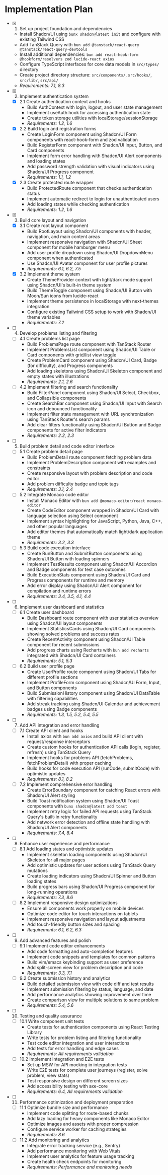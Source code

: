 # Implementation Plan

- [x]   1. Set up project foundation and dependencies
    - Install Shadcn/UI using `bunx shadcn@latest init` and configure with existing Tailwind CSS
    - Add TanStack Query with `bun add @tanstack/react-query @tanstack/react-query-devtools`
    - Install additional dependencies: `bun add react-hook-form @hookform/resolvers zod lucide-react axios`
    - Configure TypeScript interfaces for core data models in `src/types/` directory
    - Create project directory structure: `src/components/`, `src/hooks/`, `src/lib/`, `src/api/`
    - _Requirements: 7.1, 8.3_

- [x]   2. Implement authentication system
    - [x] 2.1 Create authentication context and hooks
        - Build AuthContext with login, logout, and user state management
        - Implement useAuth hook for accessing authentication state
        - Create token storage utilities with localStorage/sessionStorage
        - _Requirements: 1.2, 1.6_
    - [x] 2.2 Build login and registration forms
        - Create LoginForm component using Shadcn/UI Form components with react-hook-form and zod validation
        - Build RegisterForm component with Shadcn/UI Input, Button, and Card components
        - Implement form error handling with Shadcn/UI Alert components and loading states
        - Add password strength validation with visual indicators using Shadcn/UI Progress component
        - _Requirements: 1.1, 1.2_
    - [x] 2.3 Create protected route wrapper
        - Build ProtectedRoute component that checks authentication status
        - Implement automatic redirect to login for unauthenticated users
        - Add loading states while checking authentication
        - _Requirements: 1.2, 1.6_

- [x]   3. Build core layout and navigation
    - [x] 3.1 Create root layout component
        - Build RootLayout using Shadcn/UI components with header, navigation, and main content areas
        - Implement responsive navigation with Shadcn/UI Sheet component for mobile hamburger menu
        - Add user profile dropdown using Shadcn/UI DropdownMenu component when authenticated
        - Use Shadcn/UI Avatar component for user profile pictures
        - _Requirements: 6.1, 6.2, 7.5_
    - [x] 3.2 Implement theme system
        - Create ThemeProvider context with light/dark mode support using Shadcn/UI's built-in theme system
        - Build ThemeToggle component using Shadcn/UI Button with Moon/Sun icons from lucide-react
        - Implement theme persistence in localStorage with next-themes integration
        - Configure existing Tailwind CSS setup to work with Shadcn/UI theme variables
        - _Requirements: 7.2_

- [ ]   4. Develop problems listing and filtering
    - [ ] 4.1 Create problems list page
        - Build ProblemsPage route component with TanStack Router
        - Implement ProblemsList component using Shadcn/UI Table or Card components with grid/list view toggle
        - Create ProblemCard component using Shadcn/UI Card, Badge (for difficulty), and Progress components
        - Add loading skeletons using Shadcn/UI Skeleton component and empty states with illustrations
        - _Requirements: 2.1, 2.6_
    - [ ] 4.2 Implement filtering and search functionality
        - Build FilterPanel component using Shadcn/UI Select, Checkbox, and Collapsible components
        - Create SearchBar component using Shadcn/UI Input with Search icon and debounced functionality
        - Implement filter state management with URL synchronization using TanStack Router's search params
        - Add clear filters functionality using Shadcn/UI Button and Badge components for active filter indicators
        - _Requirements: 2.2, 2.3_

- [ ]   5. Build problem detail and code editor interface
    - [ ] 5.1 Create problem detail page
        - Build ProblemDetail route component fetching problem data
        - Implement ProblemDescription component with examples and constraints
        - Create responsive layout with problem description and code editor
        - Add problem difficulty badge and topic tags
        - _Requirements: 3.1, 2.4_
    - [ ] 5.2 Integrate Monaco code editor
        - Install Monaco Editor with `bun add @monaco-editor/react monaco-editor`
        - Create CodeEditor component wrapped in Shadcn/UI Card with language selection using Select component
        - Implement syntax highlighting for JavaScript, Python, Java, C++, and other popular languages
        - Add editor themes that automatically match light/dark application theme
        - _Requirements: 3.2, 3.3_
    - [ ] 5.3 Build code execution interface
        - Create RunButton and SubmitButton components using Shadcn/UI Button with loading spinners
        - Implement TestResults component using Shadcn/UI Accordion and Badge components for test case outcomes
        - Build ExecutionStats component using Shadcn/UI Card and Progress components for runtime and memory
        - Add error display using Shadcn/UI Alert component for compilation and runtime errors
        - _Requirements: 3.4, 3.5, 4.1, 4.4_

- [ ]   6. Implement user dashboard and statistics
    - [ ] 6.1 Create user dashboard
        - Build Dashboard route component with user statistics overview using Shadcn/UI layout components
        - Implement StatisticsCards using Shadcn/UI Card components showing solved problems and success rates
        - Create RecentActivity component using Shadcn/UI Table component for recent submissions
        - Add progress charts using Recharts with `bun add recharts` integrated with Shadcn/UI Card containers
        - _Requirements: 5.1, 5.3_
    - [ ] 6.2 Build user profile page
        - Create UserProfile route component using Shadcn/UI Tabs for different profile sections
        - Implement ProfileForm component using Shadcn/UI Form, Input, and Button components
        - Build SubmissionHistory component using Shadcn/UI DataTable with filtering capabilities
        - Add streak tracking using Shadcn/UI Calendar and achievement badges using Badge components
        - _Requirements: 1.3, 1.5, 5.2, 5.4, 5.5_

- [ ]   7. Add API integration and error handling
    - [ ] 7.1 Create API client and hooks
        - Install axios with `bun add axios` and build API client with request/response interceptors
        - Create custom hooks for authentication API calls (login, register, refresh) using TanStack Query
        - Implement hooks for problems API (fetchProblems, fetchProblemDetail) with proper caching
        - Build hooks for code execution API (runCode, submitCode) with optimistic updates
        - _Requirements: 8.1, 8.2_
    - [ ] 7.2 Implement comprehensive error handling
        - Create ErrorBoundary component for catching React errors with Shadcn/UI Alert styling
        - Build Toast notification system using Shadcn/UI Toast components with `bunx shadcn@latest add toast`
        - Implement retry logic for failed API requests using TanStack Query's built-in retry functionality
        - Add network error detection and offline state handling with Shadcn/UI Alert components
        - _Requirements: 7.4, 8.4_

- [ ]   8. Enhance user experience and performance
    - [ ] 8.1 Add loading states and optimistic updates
        - Implement skeleton loading components using Shadcn/UI Skeleton for all major pages
        - Add optimistic updates for user actions using TanStack Query mutations
        - Create loading indicators using Shadcn/UI Spinner and Button loading states
        - Build progress bars using Shadcn/UI Progress component for long-running operations
        - _Requirements: 7.3, 8.6_
    - [ ] 8.2 Implement responsive design optimizations
        - Ensure all components work properly on mobile devices
        - Optimize code editor for touch interactions on tablets
        - Implement responsive navigation and layout adjustments
        - Add touch-friendly button sizes and spacing
        - _Requirements: 6.1, 6.2, 6.3_

- [ ]   9. Add advanced features and polish
    - [ ] 9.1 Implement code editor enhancements
        - Add code formatting and auto-completion features
        - Implement code snippets and templates for common patterns
        - Build vim/emacs keybinding support as user preference
        - Add split-screen view for problem description and code
        - _Requirements: 3.3, 7.1_
    - [ ] 9.2 Create submission history and analytics
        - Build detailed submission view with code diff and test results
        - Implement submission filtering by status, language, and date
        - Add performance analytics showing improvement over time
        - Create comparison view for multiple solutions to same problem
        - _Requirements: 5.4, 5.6_

- [ ]   10. Testing and quality assurance
    - [ ] 10.1 Write component unit tests
        - Create tests for authentication components using React Testing Library
        - Write tests for problem listing and filtering functionality
        - Test code editor integration and user interactions
        - Add tests for error handling and edge cases
        - _Requirements: All requirements validation_
    - [ ] 10.2 Implement integration and E2E tests
        - Set up MSW for API mocking in integration tests
        - Write E2E tests for complete user journeys (register, solve problem, view stats)
        - Test responsive design on different screen sizes
        - Add accessibility testing with axe-core
        - _Requirements: 6.4, All requirements validation_

- [ ]   11. Performance optimization and deployment preparation
    - [ ] 11.1 Optimize bundle size and performance
        - Implement code splitting for route-based chunks
        - Add lazy loading for heavy components like Monaco Editor
        - Optimize images and assets with proper compression
        - Configure service worker for caching strategies
        - _Requirements: 8.6_
    - [ ] 11.2 Add monitoring and analytics
        - Integrate error tracking service (e.g., Sentry)
        - Add performance monitoring with Web Vitals
        - Implement user analytics for feature usage tracking
        - Create health check endpoints for monitoring
        - _Requirements: Performance and monitoring needs_
